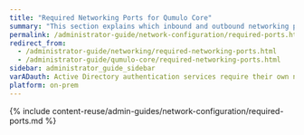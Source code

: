 ```yaml
---
title: "Required Networking Ports for Qumulo Core"
summary: "This section explains which inbound and outbound networking ports Qumulo Core requires."
permalink: /administrator-guide/network-configuration/required-ports.html
redirect_from:
  - /administrator-guide/networking/required-networking-ports.html
  - /administrator-guide/qumulo-core/required-networking-ports.html
sidebar: administrator_guide_sidebar
varADauth: Active Directory authentication services require their own network port range. For an authoritative list, see <a href="https://docs.microsoft.com/en-us/previous-versions/windows/it-pro/windows-server-2008-R2-and-2008/dd772723%28v=ws.10%29?redirectedfrom=MSDN">Active Directory and Active Directory Domain Service Port Requirements</a> in the Windows Server 2008 R2 and Windows Server 2008 documentation.
platform: on-prem
---
```


{% include content-reuse/admin-guides/network-configuration/required-ports.md %}
